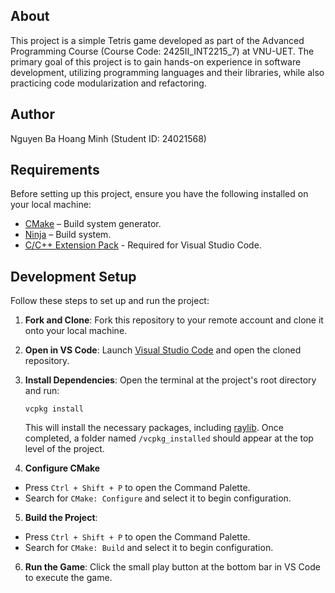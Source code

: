 ## About
This project is a simple Tetris game developed as part of the Advanced Programming Course (Course Code: 2425II_INT2215_7) at VNU-UET. The primary goal of this project is to gain hands-on experience in software development, utilizing programming languages and their libraries, while also practicing code modularization and refactoring.

## Author
Nguyen Ba Hoang Minh (Student ID: 24021568)

## Requirements
Before setting up this project, ensure you have the following installed on your local machine:
- [CMake](https://cmake.org/download/) – Build system generator.
- [Ninja](https://github.com/ninja-build/ninja/releases) – Build system.
- [C/C++ Extension Pack](https://marketplace.visualstudio.com/items?itemName=ms-vscode.cpptools-extension-pack) - Required for Visual Studio Code.

## Development Setup
Follow these steps to set up and run the project:

1. **Fork and Clone**: Fork this repository to your remote account and clone it onto your local machine. 
2. **Open in VS Code**: Launch [Visual Studio Code](https://code.visualstudio.com/) and open the cloned repository.
3. **Install Dependencies**: Open the terminal at the project's root directory and run:

    ```
    vcpkg install
    ```

    This will install the necessary packages, including [raylib](https://www.raylib.com/). Once completed, a folder named `/vcpkg_installed` should appear at the top level of the project.

4. **Configure CMake** 
- Press `Ctrl + Shift + P` to open the Command Palette.
- Search for `CMake: Configure` and select it to begin configuration.
5. **Build the Project**:  
- Press `Ctrl + Shift + P` to open the Command Palette.
- Search for `CMake: Build` and select it to begin configuration.
6. **Run the Game**: Click the small play button at the bottom bar in VS Code to execute the game.